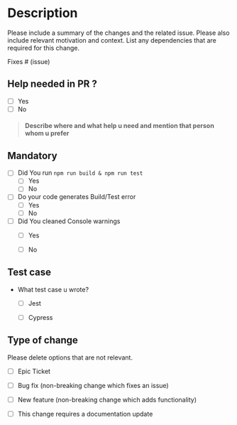 # Description

Please include a summary of the changes and the related issue. Please also include relevant motivation and context. List any dependencies that are required for this change.

Fixes # (issue)

## Help needed in PR ?
 - [ ] Yes
 - [ ] No

 > #### Describe where and what help u need and mention that person whom u prefer

## Mandatory
- [ ] Did You run `npm run build & npm run test`
    - [ ] Yes
    - [ ] No
- [ ] Do your code generates Build/Test error
    - [ ] Yes
    - [ ] No
- [ ] Did You cleaned Console warnings
    - [ ] Yes
    - [ ] No


## Test case

- What test case u wrote?
    - [ ] Jest
    - [ ] Cypress


## Type of change

Please delete options that are not relevant.
- [ ] Epic Ticket
- [ ] Bug fix (non-breaking change which fixes an issue)
- [ ] New feature (non-breaking change which adds functionality)
- [ ] This change requires a documentation update

